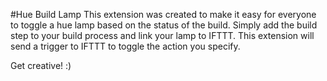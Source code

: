 ﻿#Hue Build Lamp
This extension was created to make it easy for everyone to toggle a hue lamp based on the status of the build. Simply add the build step to your build process and link your lamp to IFTTT. This extension will send a trigger to IFTTT to toggle the action you specify.

Get creative! :)